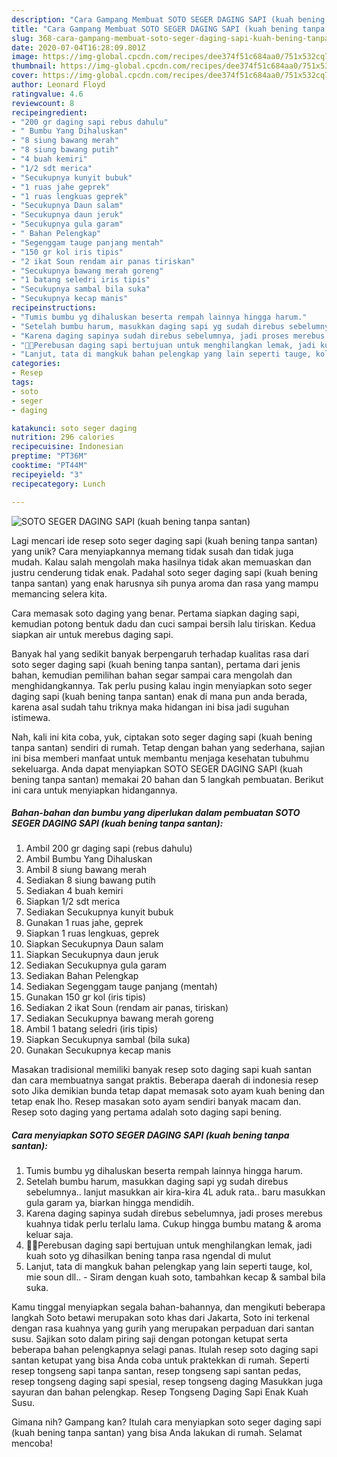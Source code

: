 ```yaml
---
description: "Cara Gampang Membuat SOTO SEGER DAGING SAPI (kuah bening tanpa santan) Anti Gagal"
title: "Cara Gampang Membuat SOTO SEGER DAGING SAPI (kuah bening tanpa santan) Anti Gagal"
slug: 368-cara-gampang-membuat-soto-seger-daging-sapi-kuah-bening-tanpa-santan-anti-gagal
date: 2020-07-04T16:28:09.801Z
image: https://img-global.cpcdn.com/recipes/dee374f51c684aa0/751x532cq70/soto-seger-daging-sapi-kuah-bening-tanpa-santan-foto-resep-utama.jpg
thumbnail: https://img-global.cpcdn.com/recipes/dee374f51c684aa0/751x532cq70/soto-seger-daging-sapi-kuah-bening-tanpa-santan-foto-resep-utama.jpg
cover: https://img-global.cpcdn.com/recipes/dee374f51c684aa0/751x532cq70/soto-seger-daging-sapi-kuah-bening-tanpa-santan-foto-resep-utama.jpg
author: Leonard Floyd
ratingvalue: 4.6
reviewcount: 8
recipeingredient:
- "200 gr daging sapi rebus dahulu"
- " Bumbu Yang Dihaluskan"
- "8 siung bawang merah"
- "8 siung bawang putih"
- "4 buah kemiri"
- "1/2 sdt merica"
- "Secukupnya kunyit bubuk"
- "1 ruas jahe geprek"
- "1 ruas lengkuas geprek"
- "Secukupnya Daun salam"
- "Secukupnya daun jeruk"
- "Secukupnya gula garam"
- " Bahan Pelengkap"
- "Segenggam tauge panjang mentah"
- "150 gr kol iris tipis"
- "2 ikat Soun rendam air panas tiriskan"
- "Secukupnya bawang merah goreng"
- "1 batang seledri iris tipis"
- "Secukupnya sambal bila suka"
- "Secukupnya kecap manis"
recipeinstructions:
- "Tumis bumbu yg dihaluskan beserta rempah lainnya hingga harum."
- "Setelah bumbu harum, masukkan daging sapi yg sudah direbus sebelumnya.. lanjut masukkan air kira-kira 4L aduk rata.. baru masukkan gula garam ya, biarkan hingga mendidih."
- "Karena daging sapinya sudah direbus sebelumnya, jadi proses merebus kuahnya tidak perlu terlalu lama. Cukup hingga bumbu matang &amp; aroma keluar saja."
- "📌📌Perebusan daging sapi bertujuan untuk menghilangkan lemak, jadi kuah soto yg dihasilkan bening tanpa rasa ngendal di mulut"
- "Lanjut, tata di mangkuk bahan pelengkap yang lain seperti tauge, kol, mie soun dll.. Siram dengan kuah soto, tambahkan kecap &amp; sambal bila suka."
categories:
- Resep
tags:
- soto
- seger
- daging

katakunci: soto seger daging 
nutrition: 296 calories
recipecuisine: Indonesian
preptime: "PT36M"
cooktime: "PT44M"
recipeyield: "3"
recipecategory: Lunch

---
```



![SOTO SEGER DAGING SAPI (kuah bening tanpa santan)](https://img-global.cpcdn.com/recipes/dee374f51c684aa0/751x532cq70/soto-seger-daging-sapi-kuah-bening-tanpa-santan-foto-resep-utama.jpg)

Lagi mencari ide resep soto seger daging sapi (kuah bening tanpa santan) yang unik? Cara menyiapkannya memang tidak susah dan tidak juga mudah. Kalau salah mengolah maka hasilnya tidak akan memuaskan dan justru cenderung tidak enak. Padahal soto seger daging sapi (kuah bening tanpa santan) yang enak harusnya sih punya aroma dan rasa yang mampu memancing selera kita.

Cara memasak soto daging yang benar. Pertama siapkan daging sapi, kemudian potong bentuk dadu dan cuci sampai bersih lalu tiriskan. Kedua siapkan air untuk merebus daging sapi.

Banyak hal yang sedikit banyak berpengaruh terhadap kualitas rasa dari soto seger daging sapi (kuah bening tanpa santan), pertama dari jenis bahan, kemudian pemilihan bahan segar sampai cara mengolah dan menghidangkannya. Tak perlu pusing kalau ingin menyiapkan soto seger daging sapi (kuah bening tanpa santan) enak di mana pun anda berada, karena asal sudah tahu triknya maka hidangan ini bisa jadi suguhan istimewa.


Nah, kali ini kita coba, yuk, ciptakan soto seger daging sapi (kuah bening tanpa santan) sendiri di rumah. Tetap dengan bahan yang sederhana, sajian ini bisa memberi manfaat untuk membantu menjaga kesehatan tubuhmu sekeluarga. Anda dapat menyiapkan SOTO SEGER DAGING SAPI (kuah bening tanpa santan) memakai 20 bahan dan 5 langkah pembuatan. Berikut ini cara untuk menyiapkan hidangannya.

<!--inarticleads1-->

##### Bahan-bahan dan bumbu yang diperlukan dalam pembuatan SOTO SEGER DAGING SAPI (kuah bening tanpa santan):

1. Ambil 200 gr daging sapi (rebus dahulu)
1. Ambil  Bumbu Yang Dihaluskan
1. Ambil 8 siung bawang merah
1. Sediakan 8 siung bawang putih
1. Sediakan 4 buah kemiri
1. Siapkan 1/2 sdt merica
1. Sediakan Secukupnya kunyit bubuk
1. Gunakan 1 ruas jahe, geprek
1. Siapkan 1 ruas lengkuas, geprek
1. Siapkan Secukupnya Daun salam
1. Siapkan Secukupnya daun jeruk
1. Sediakan Secukupnya gula garam
1. Sediakan  Bahan Pelengkap
1. Sediakan Segenggam tauge panjang (mentah)
1. Gunakan 150 gr kol (iris tipis)
1. Sediakan 2 ikat Soun (rendam air panas, tiriskan)
1. Sediakan Secukupnya bawang merah goreng
1. Ambil 1 batang seledri (iris tipis)
1. Siapkan Secukupnya sambal (bila suka)
1. Gunakan Secukupnya kecap manis


Masakan tradisional memiliki banyak resep soto daging sapi kuah santan dan cara membuatnya sangat praktis. Beberapa daerah di indonesia resep soto Jika demikian bunda tetap dapat memasak soto ayam kuah bening dan tetap enak lho. Resep masakan soto ayam sendiri banyak macam dan. Resep soto daging yang pertama adalah soto daging sapi bening. 

<!--inarticleads2-->

##### Cara menyiapkan SOTO SEGER DAGING SAPI (kuah bening tanpa santan):

1. Tumis bumbu yg dihaluskan beserta rempah lainnya hingga harum.
1. Setelah bumbu harum, masukkan daging sapi yg sudah direbus sebelumnya.. lanjut masukkan air kira-kira 4L aduk rata.. baru masukkan gula garam ya, biarkan hingga mendidih.
1. Karena daging sapinya sudah direbus sebelumnya, jadi proses merebus kuahnya tidak perlu terlalu lama. Cukup hingga bumbu matang &amp; aroma keluar saja.
1. 📌📌Perebusan daging sapi bertujuan untuk menghilangkan lemak, jadi kuah soto yg dihasilkan bening tanpa rasa ngendal di mulut
1. Lanjut, tata di mangkuk bahan pelengkap yang lain seperti tauge, kol, mie soun dll.. - Siram dengan kuah soto, tambahkan kecap &amp; sambal bila suka.


Kamu tinggal menyiapkan segala bahan-bahannya, dan mengikuti beberapa langkah Soto betawi merupakan soto khas dari Jakarta, Soto ini terkenal dengan rasa kuahnya yang gurih yang merupakan perpaduan dari santan susu. Sajikan soto dalam piring saji dengan potongan ketupat serta beberapa bahan pelengkapnya selagi panas. Itulah resep soto daging sapi santan ketupat yang bisa Anda coba untuk praktekkan di rumah. Seperti resep tongseng sapi tanpa santan, resep tongseng sapi santan pedas, resep tongseng daging sapi spesial, resep tongseng daging Masukkan juga sayuran dan bahan pelengkap. Resep Tongseng Daging Sapi Enak Kuah Susu. 

Gimana nih? Gampang kan? Itulah cara menyiapkan soto seger daging sapi (kuah bening tanpa santan) yang bisa Anda lakukan di rumah. Selamat mencoba!

